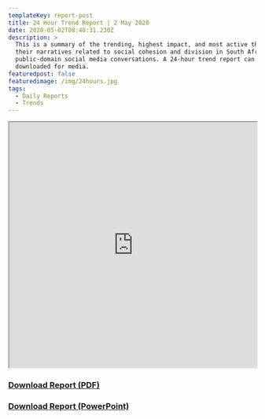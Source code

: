 ```yaml
---
templateKey: report-post
title: 24 Hour Trend Report | 2 May 2020
date: 2020-05-02T08:48:31.230Z
description: >
  This is a summary of the trending, highest impact, and most active themes and
  their narratives related to social cohesion and division in South African
  public-domain social media conversations. A 24-hour trend report can be
  downloaded for media.
featuredpost: false
featuredimage: /img/24hours.jpg
tags:
  - Daily Reports
  - Trends
---
```

<iframe src="https://drive.google.com/file/d/1pl-itNN1NfiXiq9MUrsvJfMf3Xw7IWGs/preview" width="100%" height="500"></iframe>
<br> <a href="https://drive.google.com/u/0/uc?id=1pl-itNN1NfiXiq9MUrsvJfMf3Xw7IWGs&export=download" target="blank"><h3><strong>Download Report (PDF)</h3></strong></a><a href="https://docs.google.com/presentation/d/1UYThrOrtikptxeuXHw1-1YaJiZexoVej6ObuPYbsTP8/edit?usp=sharing" target="blank"><h3><strong>Download Report (PowerPoint)</h3></strong></a>